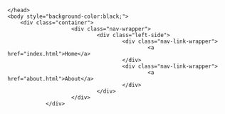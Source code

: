 <!DOCTYPE html>
<html lang="en">
	<head>
	<link rel="stylesheet" href="asd.css">

	</head>
	<body style="background-color:black;">
		<div class="container">
                        <div class="nav-wrapper">
                                <div class="left-side">
                                        <div class="nav-link-wrapper"> 
                                                <a href="index.html">Home</a>
                                        </div>
                                        <div class="nav-link-wrapper"> 
                                                <a href="about.html">About</a>
                                        </div>
                                </div>
                        </div> 
                </div>
